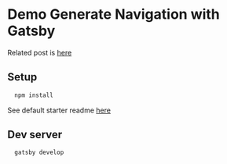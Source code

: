 # Demo Generate Navigation with Gatsby

Related post is [here](https://bilianavaleva.com/generate-navigation-with-gatsby)

## Setup

```bash
  npm install
```

See default starter readme [here](GATSBY-README.md)

## Dev server

```bash
  gatsby develop
```
